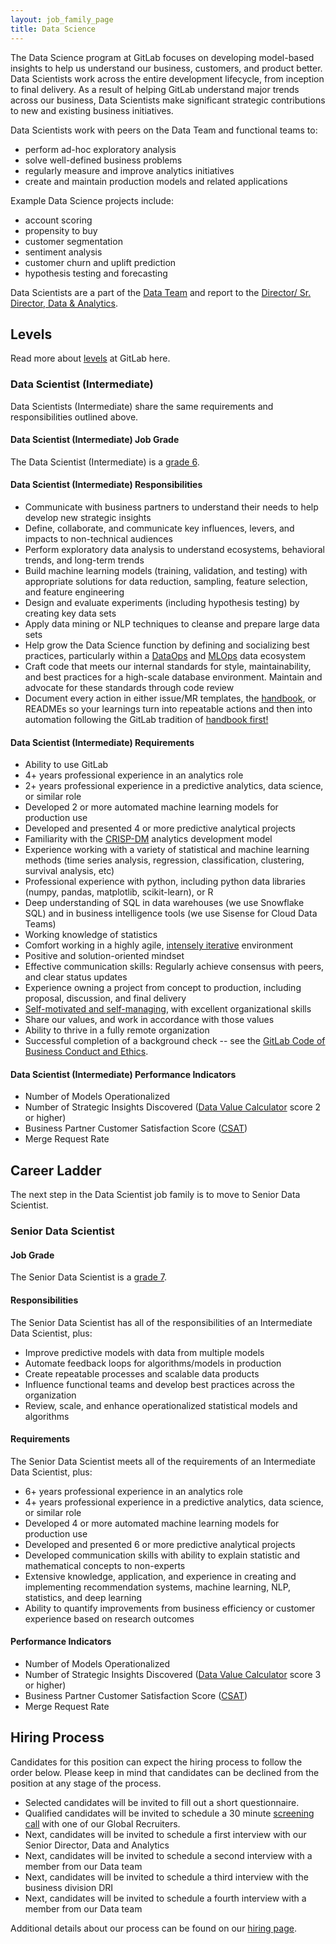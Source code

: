 ```yaml
---
layout: job_family_page
title: Data Science
---
```


The Data Science program at GitLab focuses on developing model-based insights to help us understand our business, customers, and product better. Data Scientists work across the entire development lifecycle, from inception to final delivery. As a result of helping GitLab understand major trends across our business, Data Scientists make significant strategic contributions to new and existing business initiatives.

Data Scientists work with peers on the Data Team and functional teams to:
  * perform ad-hoc exploratory analysis
  * solve well-defined business problems
  * regularly measure and improve analytics initiatives
  * create and maintain production models and related applications

Example Data Science projects include:
  * account scoring
  * propensity to buy
  * customer segmentation
  * sentiment analysis
  * customer churn and uplift prediction
  * hypothesis testing and forecasting

Data Scientists are a part of the [Data Team](/handbook/business-ops/data-team/) and report to the [Director/ Sr. Director, Data & Analytics](/job-families/finance/dir-data-and-analytics/).

## Levels

Read more about [levels](/handbook/hiring/vacancies/#definitions) at GitLab here.

### Data Scientist (Intermediate)

Data Scientists (Intermediate) share the same requirements and responsibilities outlined above.

#### Data Scientist (Intermediate) Job Grade

The Data Scientist (Intermediate)  is a [grade 6](/handbook/total-rewards/compensation/compensation-calculator/#gitlab-job-grades).

#### Data Scientist (Intermediate) Responsibilities

* Communicate with business partners to understand their needs to help develop new strategic insights
* Define, collaborate, and communicate key influences, levers, and impacts to non-technical audiences
* Perform exploratory data analysis to understand ecosystems, behavioral trends, and long-term trends
* Build machine learning models (training, validation, and testing) with appropriate solutions for data reduction, sampling, feature selection, and feature engineering
* Design and evaluate experiments (including hypothesis testing) by creating key data sets 
* Apply data mining or NLP techniques to cleanse and prepare large data sets
* Help grow the Data Science function by defining and socializing best practices, particularly within a [DataOps](https://en.wikipedia.org/wiki/DataOps) and [MLOps](https://en.wikipedia.org/wiki/MLOps) data ecosystem
* Craft code that meets our internal standards for style, maintainability, and best practices for a high-scale database environment. Maintain and advocate for these standards through code review
* Document every action in either issue/MR templates, the [handbook](/handbook/), or READMEs so your learnings turn into repeatable actions and then into automation following the GitLab tradition of [handbook first!](/handbook/handbook-usage/#why-handbook-first)

#### Data Scientist (Intermediate) Requirements

* Ability to use GitLab
* 4+ years professional experience in an analytics role
* 2+ years professional experience in a predictive analytics, data science, or similar role
* Developed 2 or more automated machine learning models for production use
* Developed and presented 4 or more predictive analytical projects
* Familiarity with the [CRISP-DM](https://en.wikipedia.org/wiki/Cross-industry_standard_process_for_data_mining) analytics development model
* Experience working with a variety of statistical and machine learning methods (time series analysis, regression, classification, clustering, survival analysis, etc) 
* Professional experience with python, including python data libraries (numpy, pandas, matplotlib, scikit-learn), or R 
* Deep understanding of SQL in data warehouses (we use Snowflake SQL) and in business intelligence tools (we use Sisense for Cloud Data Teams)
* Working knowledge of statistics
* Comfort working in a highly agile, [intensely iterative](/handbook/values/#iteration) environment
* Positive and solution-oriented mindset
* Effective communication skills: Regularly achieve consensus with peers, and clear status updates
* Experience owning a project from concept to production, including proposal, discussion, and final delivery
* [Self-motivated and self-managing](/handbook/values/#efficiency), with excellent organizational skills
* Share our values, and work in accordance with those values
* Ability to thrive in a fully remote organization
* Successful completion of a background check -- see the [GitLab Code of Business Conduct and Ethics](https://ir.gitlab.com/static-files/7d8c7eb3-cb17-4d68-a607-1b7a1fa1c95d).

#### Data Scientist (Intermediate) Performance Indicators

* Number of Models Operationalized
* Number of Strategic Insights Discovered ([Data Value Calculator](/handbook/business-ops/data-team/how-we-work/#data-team-value-calculator) score 2 or higher)
* Business Partner Customer Satisfaction Score ([CSAT](https://en.wikipedia.org/wiki/Customer_satisfaction))
* Merge Request Rate

## Career Ladder

The next step in the  Data Scientist job family is to move to Senior Data Scientist.

### Senior Data Scientist 

#### Job Grade

The Senior Data Scientist is a [grade 7](/handbook/total-rewards/compensation/compensation-calculator/#gitlab-job-grades).

#### Responsibilities

The Senior Data Scientist has all of the responsibilities of an Intermediate Data Scientist, plus:

*  Improve predictive models with data from multiple models 
*  Automate feedback loops for algorithms/models in production  
*  Create repeatable processes and scalable data products
*  Influence functional teams and develop best practices across the organization
*  Review, scale, and enhance operationalized statistical models and algorithms 

#### Requirements

The Senior Data Scientist meets all of the requirements of an Intermediate Data Scientist, plus:

* 6+ years professional experience in an analytics role
* 4+ years professional experience in a predictive analytics, data science, or similar role
* Developed 4 or more automated machine learning models for production use
* Developed and presented 6 or more predictive analytical projects
* Developed communication skills with ability to explain statistic and mathematical concepts to non-experts
* Extensive knowledge, application, and experience in creating and implementing recommendation systems, machine learning, NLP, statistics, and deep learning
* Ability to quantify improvements from business efficiency or customer experience based on research outcomes 

#### Performance Indicators

* Number of Models Operationalized
* Number of Strategic Insights Discovered ([Data Value Calculator](/handbook/business-ops/data-team/how-we-work/#data-team-value-calculator) score 3 or higher)
* Business Partner Customer Satisfaction Score ([CSAT](https://en.wikipedia.org/wiki/Customer_satisfaction))
* Merge Request Rate

## Hiring Process

Candidates for this position can expect the hiring process to follow the order below. Please keep in mind that candidates can be declined from the position at any stage of the process.

* Selected candidates will be invited to fill out a short questionnaire.
* Qualified candidates will be invited to schedule a 30 minute [screening call](/handbook/hiring/interviewing/#screening-call) with one of our Global Recruiters.
* Next, candidates will be invited to schedule a first interview with our Senior Director, Data and Analytics
* Next, candidates will be invited to schedule a second interview with a member from our Data team
* Next, candidates will be invited to schedule a third interview with the business division DRI
* Next, candidates will be invited to schedule a fourth interview with a member from our Data team

Additional details about our process can be found on our [hiring page](/handbook/hiring/).
